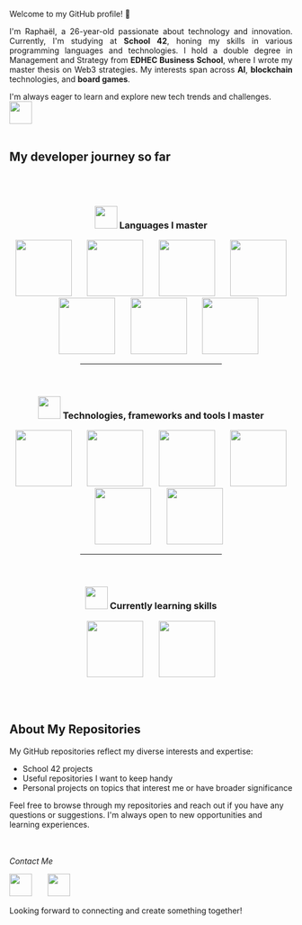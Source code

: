 Welcome to my GitHub profile! 👋

<p align="justify">
I'm Raphaël, a 26-year-old passionate about technology and innovation. Currently, I'm studying at <b>School 42</b>, honing my skills in various programming languages and technologies. I hold a double degree in Management and Strategy from <b>EDHEC Business School</b>, where I wrote my master thesis on Web3 strategies. My interests span across <b>AI</b>, <b>blockchain</b> technologies, and <b>board games</b>.
</p>
I'm always eager to learn and explore new tech trends and challenges. <img src="https://github.com/RaphRsl/RaphRsl/assets/79993112/fd5c91d2-e3c5-4472-9eea-8bf5694579f3" height="40">
<br><br>

## My developer journey so far
<br><br>
<h3 align="center"> <img src="https://github.com/RaphRsl/RaphRsl/assets/79993112/acd27840-2338-4b39-8e2c-23fb2f0d96d7" height="40"> Languages I master </h3>
<p align="center">
<img src="https://github.com/RaphRsl/RaphRsl/assets/79993112/f0b4fb58-b07d-4138-ab61-4f19c6d51cba" height="100">&nbsp;&nbsp;&nbsp;&nbsp;&nbsp;&nbsp;
<img src="https://github.com/RaphRsl/RaphRsl/assets/79993112/fcb1c7dc-e637-435d-838c-bd4b99dfba5a" height="100">&nbsp;&nbsp;&nbsp;&nbsp;&nbsp;&nbsp;
<img src="https://github.com/RaphRsl/RaphRsl/assets/79993112/ff912b7b-0067-4757-b706-0c50981751e2" height="100">&nbsp;&nbsp;&nbsp;&nbsp;&nbsp;&nbsp;
<img src="https://github.com/RaphRsl/RaphRsl/assets/79993112/3ee9df3d-5c8a-43f2-96b0-9a14b0868381" height="100">&nbsp;&nbsp;&nbsp;&nbsp;&nbsp;&nbsp;
<img src="https://github.com/RaphRsl/RaphRsl/assets/79993112/1e51df4f-d6e0-4fb5-80ae-cdf7ac7f92e4" height="100">&nbsp;&nbsp;&nbsp;&nbsp;&nbsp;&nbsp;
<img src="https://github.com/RaphRsl/RaphRsl/assets/79993112/84fd5f50-446d-4078-a733-1e8f3089f405" height="100">&nbsp;&nbsp;&nbsp;&nbsp;&nbsp;&nbsp;
<img src="https://github.com/RaphRsl/RaphRsl/assets/79993112/af7e8640-5f94-44db-ba40-ab93ddbc318b" height="100">
</p>
<hr style="width: 50%; margin: auto;">
<br><br>

<h3 align="center"> <img src="https://github.com/RaphRsl/RaphRsl/assets/79993112/da9d6859-1631-4253-b1d9-e6b76c35f0b9" height="40"> Technologies, frameworks and tools I master </h3>
<p align="center">
<img src="https://github.com/RaphRsl/RaphRsl/assets/79993112/6208a275-d95d-4708-8eae-2dccc4d51a5d" height="100">&nbsp;&nbsp;&nbsp;&nbsp;&nbsp;&nbsp;
<img src="https://github.com/RaphRsl/RaphRsl/assets/79993112/7896d98b-0b19-4805-b423-c4257fd76f49" height="100">&nbsp;&nbsp;&nbsp;&nbsp;&nbsp;&nbsp;
<img src="https://github.com/RaphRsl/RaphRsl/assets/79993112/b113a6f1-3658-4874-83b6-9005a0d62396" height="100">&nbsp;&nbsp;&nbsp;&nbsp;&nbsp;&nbsp;
<img src="https://github.com/RaphRsl/RaphRsl/assets/79993112/9de900e2-db96-4277-93d6-d64190379ff7" height="100">&nbsp;&nbsp;&nbsp;&nbsp;&nbsp;&nbsp;
<img src="https://github.com/RaphRsl/RaphRsl/assets/79993112/4440f660-c4af-4b95-af8d-9b64a9d2f40e" height="100">&nbsp;&nbsp;&nbsp;&nbsp;&nbsp;&nbsp;
<img src="https://github.com/RaphRsl/RaphRsl/assets/79993112/517739bc-95b0-4560-a2e2-3c04ad0aa387" height="100">
</p>
<hr style="width: 50%; margin: auto;">
<br><br>

<h3 align="center"> <img src="https://github.com/RaphRsl/RaphRsl/assets/79993112/e7c61635-0940-490b-ba71-113e0d29ffe5" height="40"> Currently learning skills </h3>
<p align="center">
<img src="https://github.com/RaphRsl/RaphRsl/assets/79993112/7eb4df35-db08-45b6-b7d8-0856eb67aa5d" height="100">&nbsp;&nbsp;&nbsp;&nbsp;&nbsp;&nbsp;
<img src="https://github.com/RaphRsl/RaphRsl/assets/79993112/d381e08b-cd65-4e32-b594-f45f59ef7a1a" height="100">
</p>
<br><br>

## About My Repositories

My GitHub repositories reflect my diverse interests and expertise:
* School 42 projects
* Useful repositories I want to keep handy
* Personal projects on topics that interest me or have broader significance

Feel free to browse through my repositories and reach out if you have any questions or suggestions. I'm always open to new opportunities and learning experiences.

<br><br>
*Contact Me*

[<img src="https://github.com/RaphRsl/RaphRsl/assets/79993112/616ce3fb-b121-465f-8a98-058efa6991d9" height="40">](raphael.roussel@edhec.com)&nbsp;&nbsp;&nbsp;&nbsp;&nbsp;&nbsp;
[<img src="https://github.com/RaphRsl/RaphRsl/assets/79993112/4c8d5482-c5dc-4925-87c0-16158d044994" height="40">](https://www.linkedin.com/in/rapha%C3%ABl-roussel-377566172/)

Looking forward to connecting and create something together!
